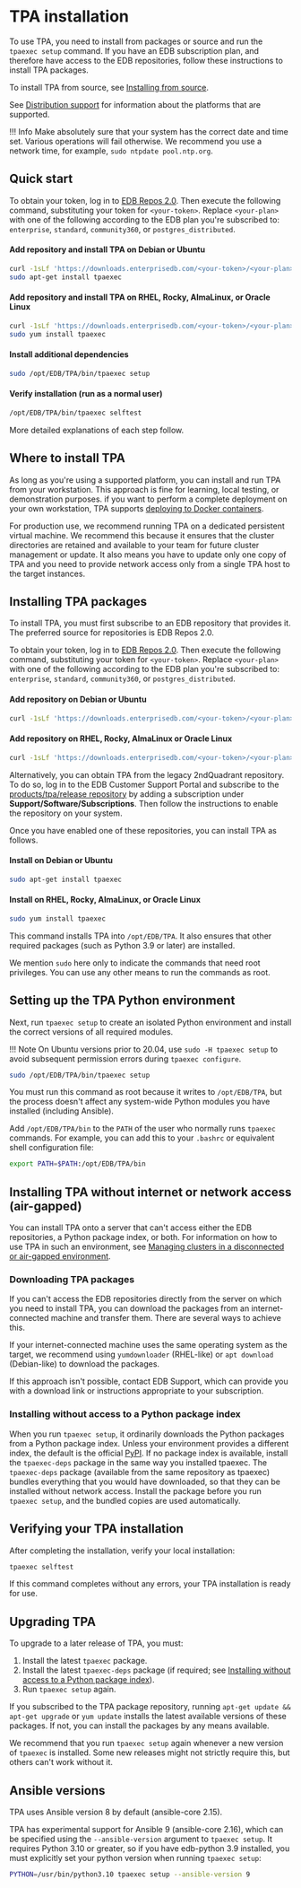 # TPA installation

To use TPA, you need to install from packages or source and run the
`tpaexec setup` command. If you have an EDB subscription plan, and therefore have
access to the EDB repositories, follow these instructions to install TPA packages.

To install TPA from source, see
[Installing from source](INSTALL-repo.md).

See [Distribution support](distributions.md) for information
about the platforms that are supported.

!!! Info
    Make absolutely sure that your system has the correct
    date and time set. Various operations will fail otherwise. We
    recommend you use a network time, for example, `sudo ntpdate
    pool.ntp.org`.

## Quick start

To obtain your token, log in to [EDB Repos 2.0](https://www.enterprisedb.com/repos-downloads).
Then execute the following command, substituting
your token for `<your-token>`. Replace `<your-plan>` with
one of the following according to the EDB plan you're subscribed to:
`enterprise`, `standard`, `community360`, or `postgres_distributed`.

#### Add repository and install TPA on Debian or Ubuntu
```bash
curl -1sLf 'https://downloads.enterprisedb.com/<your-token>/<your-plan>/setup.deb.sh' | sudo -E bash
sudo apt-get install tpaexec
```

#### Add repository and install TPA on RHEL, Rocky, AlmaLinux, or Oracle Linux
```bash
curl -1sLf 'https://downloads.enterprisedb.com/<your-token>/<your-plan>/setup.rpm.sh' | sudo -E bash
sudo yum install tpaexec
```

#### Install additional dependencies
```bash
sudo /opt/EDB/TPA/bin/tpaexec setup
```

#### Verify installation (run as a normal user)
```bash
/opt/EDB/TPA/bin/tpaexec selftest
```

More detailed explanations of each step follow.

## Where to install TPA

As long as you're using a supported platform, you can install and run TPA
from your workstation. This approach is fine for learning, local testing, or
demonstration purposes. if you want to perform a complete deployment on your
own workstation, TPA supports [deploying to Docker containers](platform-docker.md).

For production use, we recommend running TPA on a dedicated persistent
virtual machine. We recommend this because it ensures that the cluster
directories are retained and available to your team for future cluster
management or update. It also means you have to update only one copy of
TPA and you need to provide network access only from a single TPA host
to the target instances.

## Installing TPA packages

To install TPA, you must first subscribe to an EDB repository that
provides it. The preferred source for repositories is EDB Repos 2.0.

To obtain your token, log in to [EDB Repos 2.0](https://www.enterprisedb.com/repos-downloads).
Then execute the following command, substituting
your token for `<your-token>`. Replace `<your-plan>` with
one of the following according to the EDB plan you're subscribed to:
`enterprise`, `standard`, `community360`, or `postgres_distributed`.

#### Add repository on Debian or Ubuntu
```bash
curl -1sLf 'https://downloads.enterprisedb.com/<your-token>/<your-plan>/setup.deb.sh' | sudo -E bash

```

#### Add repository on RHEL, Rocky, AlmaLinux or Oracle Linux
```bash
curl -1sLf 'https://downloads.enterprisedb.com/<your-token>/<your-plan>/setup.rpm.sh' | sudo -E bash
```

Alternatively, you can obtain TPA from the legacy 2ndQuadrant
repository. To do so, log in to the EDB Customer Support Portal and
subscribe to the [products/tpa/release repository](https://techsupport.enterprisedb.com/software_subscriptions/add/products/tpa/)
by adding a subscription under **Support/Software/Subscriptions**.
Then follow the instructions to enable the repository on your system.

Once you have enabled one of these repositories, you can install TPA
as follows.

#### Install on Debian or Ubuntu
```bash
sudo apt-get install tpaexec
```
#### Install on RHEL, Rocky, AlmaLinux, or Oracle Linux
```bash
sudo yum install tpaexec
```

This command installs TPA into `/opt/EDB/TPA`. It also
ensures that other required packages (such as Python 3.9 or later) are
installed.

We mention `sudo` here only to indicate the commands that need root
privileges. You can use any other means to run the commands as root.

## Setting up the TPA Python environment

Next, run `tpaexec setup` to create an isolated Python environment and
install the correct versions of all required modules.

!!! Note
    On Ubuntu versions prior to 20.04, use `sudo -H tpaexec setup`
    to avoid subsequent permission errors during `tpaexec configure`.

```bash
sudo /opt/EDB/TPA/bin/tpaexec setup
```

You must run this command as root because it writes to `/opt/EDB/TPA`,
but the process doesn't affect any system-wide Python modules you
have installed (including Ansible).

Add `/opt/EDB/TPA/bin` to the `PATH` of the user who
normally runs `tpaexec` commands. For example, you can add this to
your `.bashrc` or equivalent shell configuration file:

```bash
export PATH=$PATH:/opt/EDB/TPA/bin
```

## Installing TPA without internet or network access (air-gapped)

You can install TPA onto a server that can't
access either the EDB repositories, a Python package index, or both.
For information on how to use TPA in such an environment, see
[Managing clusters in a disconnected or air-gapped
environment](air-gapped.md).

### Downloading TPA packages

If you can't access the EDB repositories directly from the server on
which you need to install TPA, you can download the packages from an
internet-connected machine and transfer them. There are several ways to
achieve this.

If your internet-connected machine uses the same operating system as the
target, we recommend using `yumdownloader` (RHEL-like) or `apt download`
(Debian-like) to download the packages.

If this approach isn't possible, contact EDB Support, which can provide
you with a download link or instructions appropriate to your
subscription.

### Installing without access to a Python package index

When you run `tpaexec setup`, it ordinarily downloads the Python
packages from a Python package index. Unless your environment provides a
different index, the default is the official [PyPI](https://pypi.org). If
no package index is available, install the `tpaexec-deps`
package in the same way you installed tpaexec. The `tpaexec-deps`
package (available from the same repository as tpaexec) bundles
everything that you would have downloaded, so that they can be
installed without network access. Install the package before you
run `tpaexec setup`, and the bundled copies are used automatically.

## Verifying your TPA installation

After completing the installation,
verify your local installation:

```bash
tpaexec selftest
```

If this command completes without any errors, your TPA installation
is ready for use.

## Upgrading TPA

To upgrade to a later release of TPA, you must:

1. Install the latest `tpaexec` package.
2. Install the latest `tpaexec-deps` package (if required; see [Installing without access to a Python package index](#installing-without-access-to-a-python-package-index)).
3. Run `tpaexec setup` again.

If you subscribed to the TPA package repository,
running `apt-get update && apt-get upgrade` or `yum update`
installs the latest available versions of these packages. If not,
you can install the packages by any means available.

We recommend that you run `tpaexec setup` again whenever a new version
of `tpaexec` is installed. Some new releases might not strictly require
this, but others can't work without it.

## Ansible versions

TPA uses Ansible version 8 by default (ansible-core 2.15).

TPA has experimental support for Ansible 9 (ansible-core 2.16),
which can be specified using the `--ansible-version` argument to
`tpaexec setup`. It requires Python 3.10 or greater, so if you have
edb-python 3.9 installed, you must explicitly set your python version
when running `tpaexec setup`:

```bash
PYTHON=/usr/bin/python3.10 tpaexec setup --ansible-version 9
```
